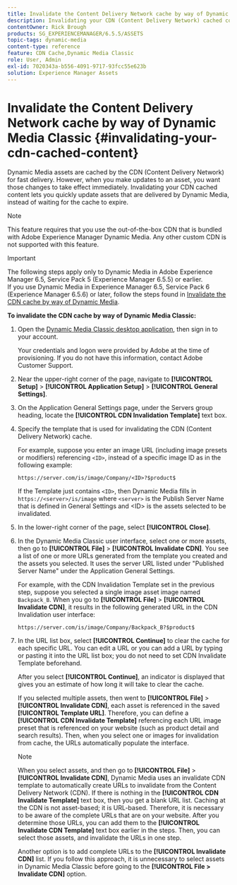 ```yaml
---
title: Invalidate the Content Delivery Network cache by way of Dynamic Media Classic
description: Invalidating your CDN (Content Delivery Network) cached content lets you quickly update assets that are delivered by Dynamic Media Classic, instead of waiting for the cache to expire.
contentOwner: Rick Brough
products: SG_EXPERIENCEMANAGER/6.5.5/ASSETS
topic-tags: dynamic-media
content-type: reference
feature: CDN Cache,Dynamic Media Classic
role: User, Admin
exl-id: 7020343a-b556-4091-9717-93fcc55e623b
solution: Experience Manager Assets
---
```

# Invalidate the Content Delivery Network cache by way of Dynamic Media Classic {#invalidating-your-cdn-cached-content}

Dynamic Media assets are cached by the CDN (Content Delivery Network) for fast delivery. However, when you make updates to an asset, you want those changes to take effect immediately. Invalidating your CDN cached content lets you quickly update assets that are delivered by Dynamic Media, instead of waiting for the cache to expire.

>[!NOTE]
>
>This feature requires that you use the out-of-the-box CDN that is bundled with Adobe Experience Manager Dynamic Media. Any other custom CDN is not supported with this feature.

>[!IMPORTANT]
>
>The following steps apply only to Dynamic Media in Adobe Experience Manager 6.5, Service Pack 5 (Experience Manager 6.5.5) or earlier.<br>If you use Dynamic Media in Experience Manager 6.5, Service Pack 6 (Experience Manager 6.5.6) or later, follow the steps found in [Invalidate the CDN cache by way of Dynamic Media](/help/assets/invalidate-cdn-cache-dynamic-media.md).

<!-- REMOVED MARCH 28, 2022 BECAUSE OF 404; NO REDIRECT WAS PUT IN PLACE BY SUPPORT See also [Cache overview in Dynamic Media Classic (Scene7)](https://helpx.adobe.com/experience-manager/scene7/kb/base/caching-questions/scene7-caching-overview.html). -->

**To invalidate the CDN cache by way of Dynamic Media Classic:**

1. Open the [Dynamic Media Classic desktop application](https://experienceleague.adobe.com/docs/dynamic-media-classic/using/intro/dynamic-media-classic-desktop-app.html#system-requirements-dmc-app), then sign in to your account.

      Your credentials and logon were provided by Adobe at the time of provisioning. If you do not have this information, contact Adobe Customer Support.

1. Near the upper-right corner of the page, navigate to **[!UICONTROL Setup]** > **[!UICONTROL Application Setup]** > **[!UICONTROL General Settings]**.
1. On the Application General Settings page, under the Servers group heading, locate the **[!UICONTROL CDN Invalidation Template]** text box.

1. Specify the template that is used for invalidating the CDN (Content Delivery Network) cache.

   For example, suppose you enter an image URL (including image presets or modifiers) referencing `<ID>`, instead of a specific image ID as in the following example:

   `https://server.com/is/image/Company/<ID>?$product$`

   If the Template just contains `<ID>`, then Dynamic Media fills in `https://<server>/is/image` where `<server>` is the Publish Server Name that is defined in General Settings and &lt;ID&gt; is the assets selected to be invalidated.

1. In the lower-right corner of the page, select **[!UICONTROL Close]**.
1. In the Dynamic Media Classic user interface, select one or more assets, then go to **[!UICONTROL File]** > **[!UICONTROL Invalidate CDN]**. You see a list of one or more URLs generated from the template you created and the assets you selected. It uses the server URL listed under "Published Server Name" under the Application General Settings.

   For example, with the CDN Invalidation Template set in the previous step, suppose you selected a single image asset image named `Backpack_B`. When you go to **[!UICONTROL File]** > **[!UICONTROL Invalidate CDN]**, it results in the following generated URL in the CDN Invalidation user interface:

   `https://server.com/is/image/Company/Backpack_B?$product$`

1. In the URL list box, select **[!UICONTROL Continue]** to clear the cache for each specific URL. You can edit a URL or you can add a URL by typing or pasting it into the URL list box; you do not need to set CDN Invalidate Template beforehand.

   After you select **[!UICONTROL Continue]**, an indicator is displayed that gives you an estimate of how long it will take to clear the cache.

   If you selected multiple assets, then went to **[!UICONTROL File]** > **[!UICONTROL Invalidate CDN]**, each asset is referenced in the saved **[!UICONTROL Template URL]**. Therefore, you can define a **[!UICONTROL CDN Invalidate Template]** referencing each URL image preset that is referenced on your website (such as product detail and search results). Then, when you select one or images for invalidation from cache, the URLs automatically populate the interface.

   >[!NOTE]
   >
   >When you select assets, and then go to **[!UICONTROL File]** > **[!UICONTROL Invalidate CDN]**, Dynamic Media uses an invalidate CDN template to automatically create URLs to invalidate from the Content Delivery Network (CDN). If there is nothing in the **[!UICONTROL CDN Invalidate Template]** text box, then you get a blank URL list. Caching at the CDN is not asset-based; it is URL-based. Therefore, it is necessary to be aware of the complete URLs that are on your website. After you determine those URLs, you can add them to the **[!UICONTROL Invalidate CDN Template]** text box earlier in the steps. Then, you can select those assets, and invalidate the URLs in one step.
   >
   >Another option is to add complete URLs to the **[!UICONTROL Invalidate CDN]** list. If you follow this approach, it is unnecessary to select assets in Dynamic Media Classic before going to the **[!UICONTROL File > Invalidate CDN]** option.
